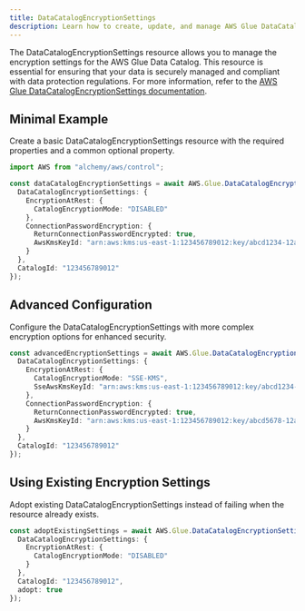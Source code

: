```yaml
---
title: DataCatalogEncryptionSettings
description: Learn how to create, update, and manage AWS Glue DataCatalogEncryptionSettings using Alchemy Cloud Control.
---
```



The DataCatalogEncryptionSettings resource allows you to manage the encryption settings for the AWS Glue Data Catalog. This resource is essential for ensuring that your data is securely managed and compliant with data protection regulations. For more information, refer to the [AWS Glue DataCatalogEncryptionSettings documentation](https://docs.aws.amazon.com/glue/latest/userguide/).

## Minimal Example

Create a basic DataCatalogEncryptionSettings resource with the required properties and a common optional property.

```ts
import AWS from "alchemy/aws/control";

const dataCatalogEncryptionSettings = await AWS.Glue.DataCatalogEncryptionSettings("default-encryption-settings", {
  DataCatalogEncryptionSettings: {
    EncryptionAtRest: {
      CatalogEncryptionMode: "DISABLED"
    },
    ConnectionPasswordEncryption: {
      ReturnConnectionPasswordEncrypted: true,
      AwsKmsKeyId: "arn:aws:kms:us-east-1:123456789012:key/abcd1234-12ab-34cd-56ef-1234567890ab"
    }
  },
  CatalogId: "123456789012"
});
```

## Advanced Configuration

Configure the DataCatalogEncryptionSettings with more complex encryption options for enhanced security.

```ts
const advancedEncryptionSettings = await AWS.Glue.DataCatalogEncryptionSettings("advanced-encryption-settings", {
  DataCatalogEncryptionSettings: {
    EncryptionAtRest: {
      CatalogEncryptionMode: "SSE-KMS",
      SseAwsKmsKeyId: "arn:aws:kms:us-east-1:123456789012:key/abcd1234-12ab-34cd-56ef-1234567890ab"
    },
    ConnectionPasswordEncryption: {
      ReturnConnectionPasswordEncrypted: true,
      AwsKmsKeyId: "arn:aws:kms:us-east-1:123456789012:key/abcd5678-12ab-34cd-56ef-1234567890cd"
    }
  },
  CatalogId: "123456789012"
});
```

## Using Existing Encryption Settings

Adopt existing DataCatalogEncryptionSettings instead of failing when the resource already exists.

```ts
const adoptExistingSettings = await AWS.Glue.DataCatalogEncryptionSettings("existing-encryption-settings", {
  DataCatalogEncryptionSettings: {
    EncryptionAtRest: {
      CatalogEncryptionMode: "DISABLED"
    }
  },
  CatalogId: "123456789012",
  adopt: true
});
```
